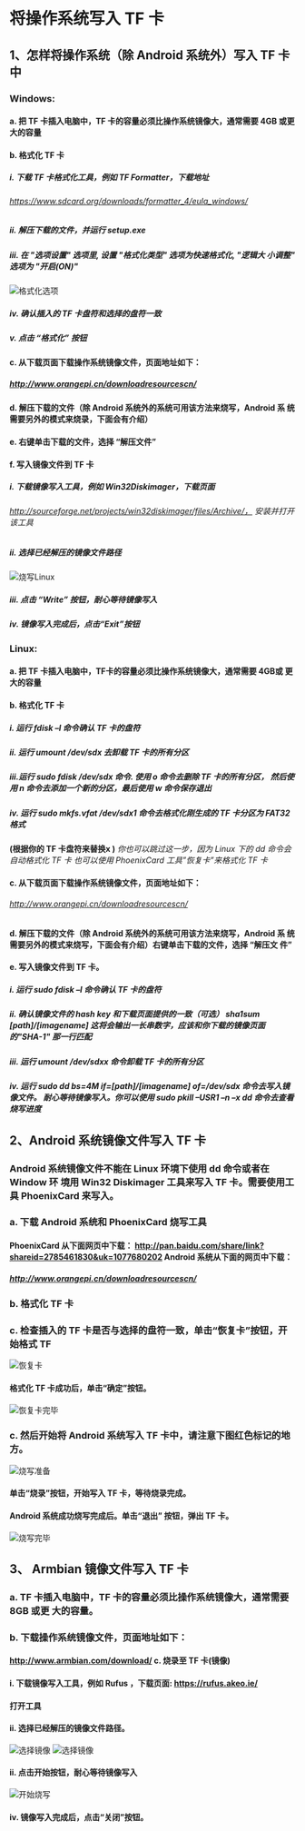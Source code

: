 # 将操作系统写入 TF 卡 #
 
## 1、怎样将操作系统（除 Android  系统外）写入 TF 卡中

### Windows:  
#### a.  把 TF  卡插入电脑中，TF 卡的容量必须比操作系统镜像大，通常需要 4GB 或更大的容量  
#### b.  格式化 TF 卡  
##### i.  下载 TF  卡格式化工具，例如 TF Formatter，下载地址  
###### https://www.sdcard.org/downloads/formatter_4/eula_windows/  
##### ii.  解压下载的文件，并运行 setup.exe  
##### iii. 在 "选项设置" 选项里, 设置 "格式化类型" 选项为快速格式化, "逻辑大 小调整"  选项为 "开启(ON)"  
![格式化选项](amWiki/images/001-01/image001.jpg)
##### iv.  确认插入的 TF 卡盘符和选择的盘符一致
##### v.  点击 “格式化” 按钮  
#### c.  从下载页面下载操作系统镜像文件，页面地址如下：
##### http://www.orangepi.cn/downloadresourcescn/  
#### d. 解压下载的文件（除 Android 系统外的系统可用该方法来烧写，Android 系 统需要另外的模式来烧录，下面会有介绍）
#### e.  右键单击下载的文件，选择 “解压文件”
#### f.  写入镜像文件到 TF 卡
##### i. 下载镜像写入工具，例如 Win32Diskimager，下载页面 
###### http://sourceforge.net/projects/win32diskimager/files/Archive/， 安装并打开该工具
##### ii. 选择已经解压的镜像文件路径
![烧写Linux](amWiki/images/001-01/image004.jpg)
##### iii.  点击 “Write” 按钮，耐心等待镜像写入
##### iv. 镜像写入完成后，点击“Exit”按钮

### Linux:
 
#### a. 把 TF 卡插入电脑中，TF卡的容量必须比操作系统镜像大，通常需要 4GB或 更大的容量
#### b.  格式化 TF  卡
##### i.  运行 fdisk –l  命令确认 TF 卡的盘符
##### ii.  运行 umount /dev/sdx  去卸载 TF 卡的所有分区
##### iii.运行 sudo fdisk /dev/sdx 命令. 使用 o 命令去删除 TF 卡的所有分区， 然后使用 n  命令去添加一个新的分区，最后使用 w  命令保存退出
##### iv.  运行 sudo mkfs.vfat /dev/sdx1  命令去格式化刚生成的 TF 卡分区为 FAT32 格式
__(根据你的 TF  卡盘符来替换x )__
_你也可以跳过这一步，因为 Linux 下的 dd 命令会自动格式化 TF 卡 也可以使用 PhoenixCard 工具”恢复卡”来格式化 TF 卡_
#### c. 从下载页面下载操作系统镜像文件，页面地址如下：
###### http://www.orangepi.cn/downloadresourcescn/
 
#### d. 解压下载的文件（除 Android 系统外的系统可用该方法来烧写，Android 系 统需要另外的模式来烧写，下面会有介绍）右键单击下载的文件，选择 “解压文 件”

#### e.  写入镜像文件到 TF 卡。
##### i. 运行 sudo fdisk –l  命令确认 TF 卡的盘符
##### ii. 确认镜像文件的 hash key 和下载页面提供的一致（可选） sha1sum [path]/[imagename] 这将会输出一长串数字，应该和你下载的镜像页面的"SHA-1" 那一行匹配
##### iii.   运行 umount /dev/sdxx 命令卸载 TF 卡的所有分区
 
##### iv.  运行 sudo dd bs=4M if=[path]/[imagename] of=/dev/sdx 命令去写入镜像文件。 耐心等待镜像写入。你可以使用 sudo pkill –USR1 –n –x dd 命令去查看烧写进度
 
## 2、Android  系统镜像文件写入 TF 卡
 
### Android 系统镜像文件不能在 Linux 环境下使用 dd 命令或者在 Window 环 境用 Win32 Diskimager  工具来写入 TF  卡。需要使用工具 PhoenixCard 来写入。
 
### a.  下载 Android  系统和 PhoenixCard 烧写工具
#### PhoenixCard 从下面网页中下载： http://pan.baidu.com/share/link?shareid=2785461830&uk=1077680202 Android 系统从下面的网页中下载：
##### http://www.orangepi.cn/downloadresourcescn/
### b.  格式化 TF 卡
 
 

 

### c. 检查插入的 TF 卡是否与选择的盘符一致，单击“恢复卡”按钮，开始格式 TF
![恢复卡](amWiki/images/001-01/image006.jpg)
#### 格式化 TF 卡成功后，单击“确定”按钮。
![恢复卡完毕](amWiki/images/001-01/image008.jpg)
### c.    然后开始将 Android  系统写入 TF 卡中，请注意下图红色标记的地方。
![烧写准备](amWiki/images/001-01/image010.jpg)
#### 单击“烧录”按钮，开始写入 TF 卡，等待烧录完成。
 
#### Android  系统成功烧写完成后。单击“退出”  按钮，弹出 TF 卡。
![烧写完毕](amWiki/images/001-01/image012.jpg)
 

## 3、 Armbian 镜像文件写入 TF 卡
 
### a. TF 卡插入电脑中，TF 卡的容量必须比操作系统镜像大，通常需要 8GB 或更 大的容量。
### b.  下载操作系统镜像文件，页面地址如下：
#### http://www.armbian.com/download/ c. 烧录至 TF 卡(镜像)
#### i.  下载镜像写入工具，例如 Rufus ，下载页面:    https://rufus.akeo.ie/
 

#### 打开工具
#### ii.  选择已经解压的镜像文件路径。
![选择镜像](amWiki/images/001-01/image015.jpg) 
![选择镜像](amWiki/images/001-01/image017.jpg)
 
 
#### ii. 点击开始按钮，耐心等待镜像写入
![开始烧写](amWiki/images/001-01/image017.jpg)
#### iv.  镜像写入完成后，点击“关闭”按钮。
